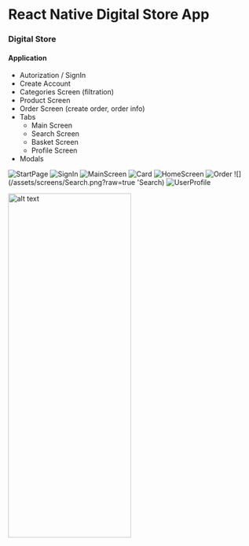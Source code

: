 # React Native Digital Store App

### Digital Store

#### Application 

* Autorization / SignIn
* Create Account
* Categories Screen (filtration)
* Product Screen
* Order Screen (create order, order info)
* Tabs 
    * Main Screen
    * Search Screen
    * Basket Screen
    * Profile Screen
* Modals

![](/assets/screens/StartPage.png?raw=true 'StartPage')
![](/assets/screens/SignIn.png?raw=true 'SignIn')
![](/assets/screens/MainScreen.png?raw=true 'MainScreen')
![](/assets/screens/Card.png?raw=true 'Card')
![](/assets/screens/HomeScreen.png?raw=true 'HomeScreen')
![](/assets/screens/Order.png?raw=true 'Order')
![](/assets/screens/Search.png?raw=true 'Search)
![](/assets/screens/UserProfile.png?raw=true 'UserProfile')

<img src="/assets/screens/UserProfile.png" alt="alt text" width="250" height="700">
